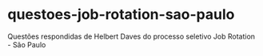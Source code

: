 # questoes-job-rotation-sao-paulo
 Questões respondidas de Helbert Daves do processo seletivo Job Rotation - São Paulo
